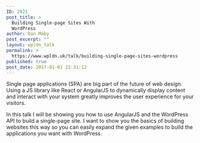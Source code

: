 ```yaml
---
ID: 2821
post_title: >
  Building Single-page Sites With
  WordPress
author: Dan Maby
post_excerpt: ""
layout: wpldn_talk
permalink: >
  https://www.wpldn.uk/talk/building-single-page-sites-wordpress
published: true
post_date: 2017-01-01 22:31:12
---
```

Single page applications (SPA) are big part of the future of web design. Using a JS library like React or AngularJS to dynamically display content and interact with your system greatly improves the user experience for your visitors.

In this talk I will be showing you how to use AngularJS and the WordPress API to build a single-page site. I want to show you the basics of building websites this way so you can easily expand the given examples to build the applications you want with WordPress.